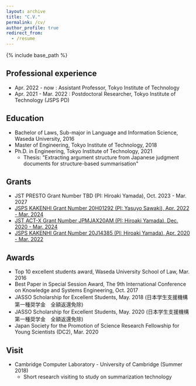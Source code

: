 ```yaml
---
layout: archive
title: "C.V."
permalink: /cv/
author_profile: true
redirect_from:
  - /resume
---
```


{% include base_path %}

## Professional experience
* Apr. 2022 - now       : Assistant Professor,  Tokyo Institute of Technology
* Apr. 2021 - Mar. 2022 : Postdoctoral Researcher, Tokyo Institute of Technology (JSPS PD)

## Education
* Bachelor of Laws, Sub-major in Language and Information Science, Waseda University, 2016
* Master of Engineering, Tokyo Institute of Technology, 2018
* Ph.D. in Engineering, Tokyo Institute of Technology, 2021
  * Thesis: "Extracting argument structure from Japanese judgment documents for structure-based summarisation"

## Grants
* JST PRESTO Grant Number TBD (PI: Hiroaki Yamada), Oct. 2023 - Mar. 2027
* [JSPS KAKENHI Grant Number 20H01292 (PI: Yasuyo Sawaki), Apr. 2022 - Mar. 2024](https://kaken.nii.ac.jp/grant/KAKENHI-PROJECT-20H01292/)
* [JST ACT-X Grant Number JPMJAX20AM (PI: Hiroaki Yamada), Dec. 2020 - Mar. 2024](https://projectdb.jst.go.jp/grant/JST-PROJECT-20348159/)
* [JSPS KAKENHI Grant Number 20J14385 (PI: Hiroaki Yamada), Apr. 2020 - Mar. 2022](https://kaken.nii.ac.jp/grant/KAKENHI-PROJECT-20J14385/)

## Awards
* Top 10 excellent students award, Waseda University School of Law, Mar. 2016
* Best Paper in Special Session Award, The 9th International Conference on Knowledge and Systems Engineering, Oct. 2017
* JASSO Scholarship for Excellent Students, May. 2018 (日本学生支援機構第一種奨学金　全額返還免除)
* JASSO Scholarship for Excellent Students, May. 2020 (日本学生支援機構第一種奨学金　全額返還免除)
* Japan Society for the Promotion of Science Research Fellowship for Young Scientists (DC2), Mar. 2020

## Visit
* Cambridge Computer Laboratory - University of Cambridge (Summer 2018)
  * Short research visiting to study on summarization technology


<!-- 
Talks
======
  <ul>{% for post in site.talks %}
    {% include archive-single-talk-cv.html %}
  {% endfor %}</ul>
  
Teaching
======
  <ul>{% for post in site.teaching %}
    {% include archive-single-cv.html %}
  {% endfor %}</ul>
  
Service and leadership
======
* Currently signed in to 43 different slack teams
-->

